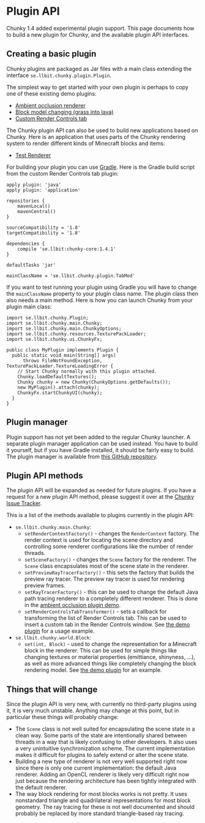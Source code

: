 Plugin API
==========

Chunky 1.4 added experimental plugin support. This page documents how to build a new plugin
for Chunky, and the available plugin API interfaces.


## Creating a basic plugin

Chunky plugins are packaged as Jar files with a main class extending the
interface `se.llbit.chunky.plugin.Plugin`.

The simplest way to get started with your own plugin is perhaps to copy one of
these existing demo plugins:


* [Ambient occlusion renderer][1]
* [Block model changing (grass into lava)][2]
* [Custom Render Controls tab][3]

The Chunky plugin API can also be used to build new applications based on Chunky. Here is
an application that uses parts of the Chunky rendering system to render different kinds of
Minecraft blocks and items:

* [Test Renderer][7]


For building your plugin you can use [Gradle][5]. Here is the Gradle build script from
the custom Render Controls tab plugin:

```
apply plugin: 'java'
apply plugin: 'application'

repositories {
    mavenLocal()
    mavenCentral()
}

sourceCompatibility = '1.8'
targetCompatibility = '1.8'

dependencies {
    compile 'se.llbit:chunky-core:1.4.1'
}

defaultTasks 'jar'

mainClassName = 'se.llbit.chunky.plugin.TabMod'
```

If you want to test running your plugin using Gradle you will have to change the
`mainClassName` property to your plugin class name. The plugin class then also
needs a main method. Here is how you can launch Chunky from your plugin main class:

```
import se.llbit.chunky.Plugin;
import se.llbit.chunky.main.Chunky;
import se.llbit.chunky.main.ChunkyOptions;
import se.llbit.chunky.resources.TexturePackLoader;
import se.llbit.chunky.ui.ChunkyFx;

public class MyPlugin implements Plugin {
  public static void main(String[] args)
      throws FileNotFoundException, TexturePackLoader.TextureLoadingError {
    // Start Chunky normally with this plugin attached.
    Chunky.loadDefaultTextures();
    Chunky chunky = new Chunky(ChunkyOptions.getDefaults());
    new MyPlugin().attach(chunky);
    ChunkyFx.startChunkyUI(chunky);
  }
}
```


## Plugin manager

Plugin support has not yet been added to the regular Chunky launcher. A
separate plugin manager application can be used instead. You have to build it
yourself, but if you have Gradle installed, it should be fairly easy to build.
The plugin manager is available from [this GitHub repository][4].


## Plugin API methods

The plugin API will be expanded as needed for future plugins. If you have a
request for a new plugin API method, please suggest it over at the [Chunky
Issue Tracker][6].

This is a list of the methods available to plugins currently in the plugin API:

* `se.llbit.chunky.main.Chunky`:
    * `setRenderContextFactory()` - changes the `RenderContext` factory.
    The render context is used for  locating the scene directory and
    controlling some renderer configurations like the number of render threads.
    * `setSceneFactory()` - changes the `Scene` factory for the renderer.
    The `Scene` class encapsulates most of the scene state in the renderer.
    * `setPreviewRayTracerFactory()` - this sets the factory that builds
    the preview ray tracer. The preview ray tracer is used for rendering preview
    frames.
    * `setRayTracerFactory()` - this can be used to change the default Java path
    tracing renderer to a completely different renderer. This is done in the
    [ambient occlusion plugin demo][1].
    * `setRenderControlsTabTransformer()` - sets a callback for transforming
    the list of Render Controls tab. This can be used to insert a custom
    tab in the Render Controls window. See [the demo plugin][3] for a usage example.
* `se.llbit.chunky.world.Block`:
    * `set(int, Block)` - used to change the representation for a Minecraft block
    in the renderer. This can be used for simple things like changing textures or
    material properties (emittiance, shinyness, ...), as well as more advanced things like
    completely changing the block rendering model. See [the demo plugin][4] for
    an example.

## Things that will change

Since the plugin API is very new, with currently no third-party plugins using it,
it is very much unstable. Anything may change at this point, but in particular
these things will probably change:

* The `Scene` class is not well suited for encapsulating the scene state in a
  clean way. Some parts of the state are intentionally shared between threads
  in a way that is likely confusing to other developers. It also uses a very
  unintuitive synchronization scheme. The current implementation makes it
  difficult for plugins to safely extend or alter the scene state.
* Building a new type of renderer is not very well supported right now since
  there is only one current implementation: the default Java renderer. Adding
  an OpenCL renderer is likely very difficult right now just because the
  rendering architecture has been tightly integrated with the default renderer.
* The way block rendering for most blocks works is not pretty. It uses
  nonstandard triangle and quadrilateral representations for most block
  geometry. The ray tracing for these is not well documented and should
  probably be replaced by more standard triangle-based ray tracing.

[1]: https://github.com/llbit/Chunky-AOPlugin
[2]: https://github.com/llbit/Chunky-BlockMod
[3]: https://github.com/llbit/Chunky-TabMod
[4]: https://github.com/llbit/Chunky-PlugMan
[5]: https://gradle.org/
[6]: https://github.com/llbit/chunky/issues
[7]: https://github.com/llbit/Chunky-TestRenderer
